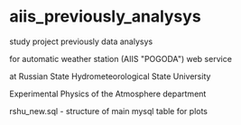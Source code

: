 # aiis_previously_analysys

study project previously data analysys

for automatic weather station (AIIS "POGODA") web service

at Russian State Hydrometeorological State University

Experimental Physics of the Atmosphere department

rshu_new.sql - structure of main mysql table for plots
